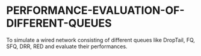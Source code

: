 # PERFORMANCE-EVALUATION-OF-DIFFERENT-QUEUES
To simulate a wired network consisting of different queues like DropTail, FQ, SFQ, DRR, RED and evaluate their performances.
